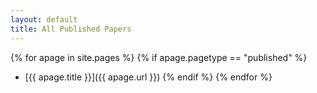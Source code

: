 ```yaml
---
layout: default
title: All Published Papers
---
```


{% for apage in site.pages %}
{% if apage.pagetype == "published" %}
* [{{ apage.title }}]({{ apage.url }})
{% endif %}
{% endfor %}
